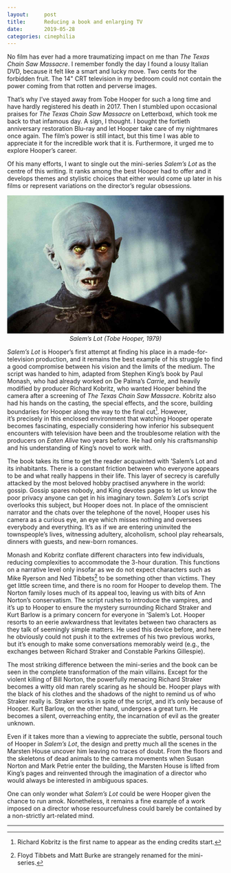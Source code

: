 ```yaml
---
layout:     post
title:      Reducing a book and enlarging TV
date:       2019-05-28
categories: cinephilia
---
```


No film has ever had a more traumatizing impact on me than *The Texas Chain Saw
Massacre*. I remember fondly the day I found a lousy Italian DVD, because it
felt like a smart and lucky move. Two cents for the forbidden fruit. The 14" CRT
television in my bedroom could not contain the power coming from that rotten and
perverse images.

<!--more-->

That’s why I’ve stayed away from Tobe Hooper for such a long time and have
hardly registered his death in 2017. Then I stumbled upon occasional praises for
*The Texas Chain Saw Massacre* on Letterboxd, which took me back to that
infamous day. A sign, I thought. I bought the fortieth anniversary restoration
Blu-ray and let Hooper take care of my nightmares once again. The film’s power
is still intact, but this time I was able to appreciate it for the incredible
work that it is. Furthermore, it urged me to explore Hooper’s career.

Of his many efforts, I want to single out the mini-series *Salem’s Lot* as the
centre of this writing. It ranks among the best Hooper had to offer and it
develops themes and stylistic choices that either would come up later in his
films or represent variations on the director’s regular obsessions.

<p align="center">
    <img src="/assets/images/2019-05-28-salems_lot.jpg">
    <br>
    <em>Salem’s Lot (Tobe Hooper, 1979)</em>
</p>

*Salem’s Lot* is Hooper’s first attempt at finding his place in a
made-for-television production, and it remains the best example of his struggle
to find a good compromise between his vision and the limits of the medium. The
script was handed to him, adapted from Stephen King’s book by Paul Monash, who
had already worked on De Palma’s *Carrie*, and heavily modified by producer
Richard Kobritz, who wanted Hooper behind the camera after a screening of *The
Texas Chain Saw Massacre*. Kobritz also had his hands on the casting, the
special effects, and the score, building boundaries for Hooper along the way to
the final cut[^1]. However, it’s precisely in this enclosed environment that
watching Hooper operate becomes fascinating, especially considering how inferior
his subsequent encounters with television have been and the troublesome relation
with the producers on *Eaten Alive* two years before. He had only his
craftsmanship and his understanding of King’s novel to work with.

The book takes its time to get the reader acquainted with ’Salem’s Lot and its
inhabitants. There is a constant friction between who everyone appears to be and
what really happens in their life. This layer of secrecy is carefully attacked
by the most beloved hobby practised anywhere in the world: gossip. Gossip spares
nobody, and King devotes pages to let us know the poor privacy anyone can get in
his imaginary town. *Salem’s Lot*’s script overlooks this subject, but Hooper
does not. In place of the omniscient narrator and the chats over the telephone
of the novel, Hooper uses his camera as a curious eye, an eye which misses
nothing and oversees everybody and everything. It’s as if we are entering
uninvited the townspeople’s lives, witnessing adultery, alcoholism, school play
rehearsals, dinners with guests, and new-born romances.

Monash and Kobritz conflate different characters into few individuals, reducing
complexities to accommodate the 3-hour duration. This functions on a narrative
level only insofar as we do not expect characters such as Mike Ryerson and Ned
Tibbets[^2] to be something other than victims. They get little screen time, and
there is no room for Hooper to develop them. The Norton family loses much of its
appeal too, leaving us with bits of Ann Norton’s conservatism. The script rushes
to introduce the vampires, and it’s up to Hooper to ensure the mystery
surrounding Richard Straker and Kurt Barlow is a primary concern for everyone in
’Salem’s Lot. Hooper resorts to an eerie awkwardness that levitates between two
characters as they talk of seemingly simple matters. He used this device before,
and here he obviously could not push it to the extremes of his two previous
works, but it’s enough to make some conversations memorably weird (e.g., the
exchanges between Richard Straker and Constable Parkins Gillespie).

The most striking difference between the mini-series and the book can be seen in
the complete transformation of the main villains. Except for the violent killing
of Bill Norton, the powerfully menacing Richard Straker becomes a witty old man
rarely scaring as he should be. Hooper plays with the black of his clothes and
the shadows of the night to remind us of who Straker really is. Straker works in
spite of the script, and it’s only because of Hooper. Kurt Barlow, on the other
hand, undergoes a great turn. He becomes a silent, overreaching entity, the
incarnation of evil as the greater unknown.

Even if it takes more than a viewing to appreciate the subtle, personal touch of
Hooper in *Salem’s Lot*, the design and pretty much all the scenes in the
Marsten House uncover him leaving no traces of doubt. From the floors and the
skeletons of dead animals to the camera movements when Susan Norton and Mark
Petrie enter the building, the Marsten House is lifted from King’s pages and
reinvented through the imagination of a director who would always be interested
in ambiguous spaces.

One can only wonder what *Salem’s Lot* could be were Hooper given the chance to
run amok. Nonetheless, it remains a fine example of a work imposed on a director
whose resourcefulness could barely be contained by a non-strictly art-related
mind.

<hr>

[^1]: Richard Kobritz is the first name to appear as the ending credits start.

[^2]: Floyd Tibbets and Matt Burke are strangely renamed for the mini-series.
